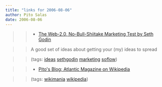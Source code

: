 ```yaml
---
title: "links for 2006-08-06"
author: Pito Salas
date: 2006-08-06
---
```



>>

>>   * [The Web-2.0, No-Bull-Shiitake Marketing Test by Seth
Godin](<http://feeds.feedburner.com/~r/guykawasaki/Gypm/~3/9337497/the_web_20_no_b.html>)

>>

>> A good set of ideas about getting your (my) ideas to spread

>>

>> (tags: [ideas](<http://del.icio.us/pitosalas/ideas>)
[sethgodin](<http://del.icio.us/pitosalas/sethgodin>)
[marketing](<http://del.icio.us/pitosalas/marketing>)
[soflow](<http://del.icio.us/pitosalas/soflow>))

>>

>>   * [Pito's Blog: Atlantic Magazine on
Wikipedia](</weblogs/archives/001280.php>)

>>

>> (tags: [wikimania](<http://del.icio.us/pitosalas/wikimania>)
[wikipedia](<http://del.icio.us/pitosalas/wikipedia>))

>>

>>


